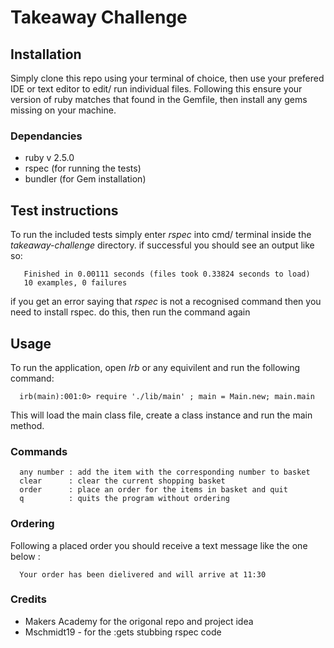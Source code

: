 # Takeaway Challenge

## Installation

Simply clone this repo using your terminal of choice, then use your prefered IDE or text editor to edit/ run individual files. Following this ensure your version of ruby matches that found in the Gemfile, then install any gems missing on your machine.

### Dependancies

* ruby v 2.5.0
* rspec (for running the tests)
* bundler (for Gem installation)

## Test instructions

To run the included tests simply enter *rspec* into cmd/ terminal inside the *takeaway-challenge* directory. if successful you should see an output like so:

  ```
     Finished in 0.00111 seconds (files took 0.33824 seconds to load)
     10 examples, 0 failures  
  ```

if you get an error saying that *rspec* is not a recognised command then you need to install rspec. do this, then run the command again

## Usage

To run the application, open *Irb* or any equivilent and run the following command:

```
  irb(main):001:0> require './lib/main' ; main = Main.new; main.main
```

This will load the main class file, create a class instance and run the main method.

### Commands

```
  any number : add the item with the corresponding number to basket
  clear      : clear the current shopping basket
  order      : place an order for the items in basket and quit
  q          : quits the program without ordering
```

### Ordering
Following a placed order you should receive a text message like the one below :
```
  Your order has been dielivered and will arrive at 11:30
```

### Credits
  * Makers Academy for the origonal repo and project idea
  * Mschmidt19 - for the :gets stubbing rspec code